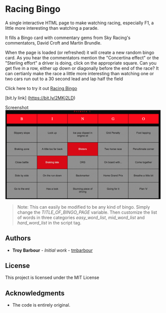 # Racing Bingo
A single interactive HTML page to make watching racing, especially F1, a little more interesting than watching a parade.

It fills a Bingo card with commentary gems from Sky Racing's commentators, David Croft and Martin Brundle.

When the page is loaded (or refreshed) it will create a new random bingo card. As you hear the commentators mention the "Concertina effect" or the "Sterling effort" a driver is doing, click on the appropriate square. Can you get five in a row, either up down or diagonally before the end of the race? It can certianly make the race a little more interesting than watching one or two cars run out to a 30 second lead and lap half the field

Click here to try it out [Racing Bingo](https://htmlpreview.github.io/?https://github.com/tmbarbour/BingoCards/blob/FormulaOne/f1bingo.html)

[bit.ly link] (https://bit.ly/2MKj2LD)

Screenshot
![Screenshot](https://github.com/tmbarbour/BingoCards/blob/FormulaOne/images/F1-BingoCard.png)

>Note: This can easily be modified to be any kind of bingo. Simply change the *TITLE_OF_BINGO_PAGE* variable. Then customize the list of words in three categories *easy_word_list*, *mid_word_list* and *hard_word_list* in the script tag.

## Authors

* **Troy Barbour** - *Initial work* - [tmbarbour](https://github.com/tmbarbour)

## License

This project is licensed under the MIT License 

## Acknowledgments

* The code is entirely original.  
